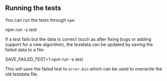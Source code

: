 ## Running the tests

You can run the tests through `npm`:

  npm run -s test

If a test fails but the data is correct (such as after fixing bugs or
adding support for a new algorithm), the testdata can be updated by
saving the failed data to a file:

  SAVE_FAILED_TEST=1 npm run -s test

This will save the failed test to `error.bin` which can be used to
overwrite the old testdata file.
